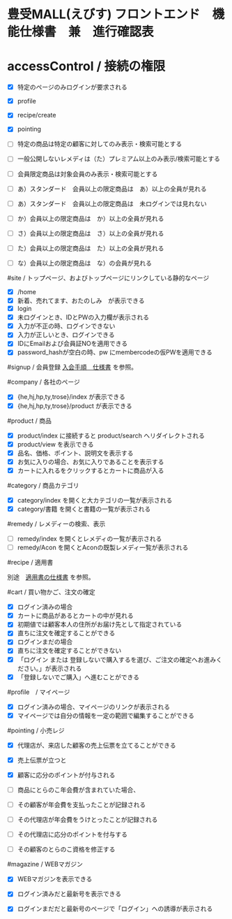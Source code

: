 豊受MALL(えびす) フロントエンド　機能仕様書　兼　進行確認表
=================================================

# accessControl / 接続の権限

- [x] 特定のページのみログインが要求される
 - [x] profile
 - [x] recipe/create
 - [x] pointing

- [ ] 特定の商品は特定の顧客に対してのみ表示・検索可能とする
 - [ ] 一般公開しないレメディは（た）プレミアム以上のみ表示/検索可能とする
 - [ ] 会員限定商品は対象会員のみ表示・検索可能とする
  - [ ] あ）スタンダード　会員以上の限定商品は　あ）以上の全員が見れる
  - [ ] あ）スタンダード　会員以上の限定商品は　未ログインでは見れない
  - [ ] か）会員以上の限定商品は　か）以上の全員が見れる
  - [ ] さ）会員以上の限定商品は　さ）以上の全員が見れる
  - [ ] た）会員以上の限定商品は　た）以上の全員が見れる
  - [ ] な）会員以上の限定商品は　な）の会員が見れる

#site / トップページ、およびトップページにリンクしている静的なページ

- [x] /home
 - [x] 新着、売れてます、おたのしみ　が表示できる
- [x] login
 - [x] 未ログインとき、IDとPWの入力欄が表示される
 - [x] 入力が不正の時、ログインできない
 - [x] 入力が正しいとき、ログインできる
  - [x] IDにEmailおよび会員証NOを適用できる
  - [x] password_hashが空白の時、pw にmembercodeの仮PWを適用できる

#signup / 会員登録
[入会手順　仕様書](http://test-webhj.homoeopathy.co.jp:8000/HE/wiki/Ebisu/Requirements/Signup) を参照。

#company / 各社のページ

- [x] {he,hj,hp,ty,trose}/index が表示できる
- [x] {he,hj,hp,ty,trose}/product が表示できる

#product / 商品

 - [x] product/index に接続すると product/search へリダイレクトされる
 - [x] product/view を表示できる
  - [x] 品名、価格、ポイント、説明文を表示する
  - [x] お気に入りの場合、お気に入りであることを表示する
  - [x] カートに入れるをクリックするとカートに商品が入る

#category / 商品カテゴリ
 - [x] category/index を開くと大カテゴリの一覧が表示される
 - [x] category/書籍 を開くと書籍の一覧が表示される

#remedy / レメディーの検索、表示

 - [ ] remedy/index を開くとレメディの一覧が表示される
 - [ ] remedy/Acon を開くとAconの既製レメディ一覧が表示される

#recipe / 適用書

別途　[適用書の仕様書](http://test-webhj.homoeopathy.co.jp:8000/HE/wiki/Ebisu/Requirements/Recipe) を参照。

#cart / 買い物かご、注文の確定

- [x] ログイン済みの場合
 - [x] カートに商品があるとカートの中が見れる
 - [x] 初期値では顧客本人の住所がお届け先として指定されている
 - [x] 直ちに注文を確定することができる
- [x] ログインまだの場合
 - [x] 直ちに注文を確定することができない
 - [x] 「﻿﻿ログイン または ﻿﻿登録しないで購入するを選び、ご注文の確定へお進みください。」が表示される
 - [x] 「登録しないでご購入」へ進むことができる

#profile　/ マイページ

- [x] ログイン済みの場合、マイページのリンクが表示される
- [x] マイページでは自分の情報を一定の範囲で編集することができる

#pointing / 小売レジ

- [x] 代理店が、来店した顧客の売上伝票を立てることができる
- [x] 売上伝票が立つと
 - [x] 顧客に応分のポイントが付与される
- [ ] 商品にとらのこ年会費が含まれていた場合、
 - [ ] その顧客が年会費を支払ったことが記録される
 - [ ] その代理店が年会費をうけとったことが記録される
 - [ ] その代理店に応分のポイントを付与する
 - [ ] その顧客のとらのこ資格を修正する


#magazine / WEBマガジン

- [x] WEBマガジンを表示できる
- [x] ログイン済みだと最新号を表示できる
- [x] ログインまだだと最新号のページで「ログイン」への誘導が表示される


